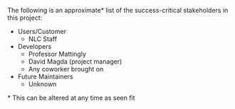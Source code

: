 The following is an approximate* list of the success-critical stakeholders in this project:

- Users/Customer
  - NLC Staff
- Developers
  - Professor Mattingly
  - David Magda (project manager)
  - Any coworker brought on
- Future Maintainers
  - Unknown
  
\*  This can be altered at any time as seen fit
